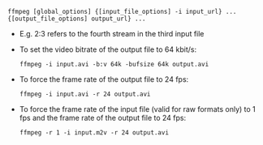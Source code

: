 ```
ffmpeg [global_options] {[input_file_options] -i input_url} ... {[output_file_options] output_url} ...
```

* E.g. 2:3 refers to the fourth stream in the third input file

* To set the video bitrate of the output file to 64 kbit/s:
  ```
  ffmpeg -i input.avi -b:v 64k -bufsize 64k output.avi
  ```
* To force the frame rate of the output file to 24 fps:
  ```
  ffmpeg -i input.avi -r 24 output.avi
  ```
* To force the frame rate of the input file (valid for raw formats only) to 1 fps and the frame rate of the output file to 24 fps:
  ```
  ffmpeg -r 1 -i input.m2v -r 24 output.avi
  ```

